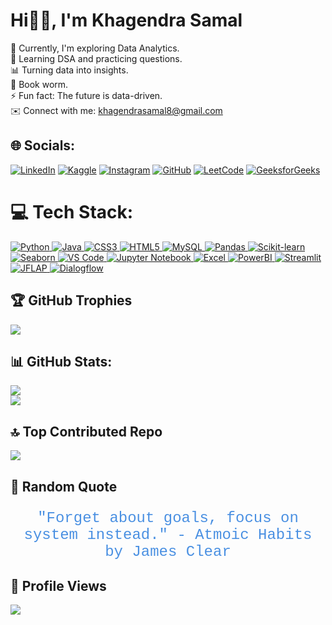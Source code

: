 # Hi👋🏻, I'm Khagendra Samal 
🔭 Currently, I'm exploring Data Analytics.<br>🌱 Learning DSA and practicing questions.<br>📊 Turning data into insights.<br>📖 Book worm.<br>⚡ Fun fact: The future is data-driven.<br>✉️ Connect with me: [khagendrasamal8@gmail.com](mailto:khagendrasamal8@gmail.com)<br>

## 🌐 Socials:
[![LinkedIn](https://img.shields.io/badge/LinkedIn-%230077B5.svg?logo=linkedin&logoColor=white)](https://linkedin.com/in/khagendrasamal) [![Kaggle](https://img.shields.io/badge/Kaggle-%2317B17E.svg?logo=kaggle&logoColor=white)](https://kaggle.com/khagendrasamal) [![Instagram](https://img.shields.io/badge/Instagram-%23E4405F.svg?logo=instagram&logoColor=white)](https://instagram.com/a1ok_sama1) [![GitHub](https://img.shields.io/badge/GitHub-%23121011.svg?logo=github&logoColor=white)](https://github.com/your-github-khagendrasamal1) [![LeetCode](https://img.shields.io/badge/LeetCode-%23F14C28.svg?logo=leetcode&logoColor=white)](https://leetcode.com/khagendra_samal_1) [![GeeksforGeeks](https://img.shields.io/badge/GeeksforGeeks-%23003A7D.svg?logo=geeksforGeeks&logoColor=white)](https://auth.geeksforgeeks.org/user/khagendra_1)

# 💻 Tech Stack:
[![Python](https://img.shields.io/badge/python-3670A0?style=for-the-badge&logo=python&logoColor=ffdd54) ![Java](https://img.shields.io/badge/java-%23ED8B00.svg?style=for-the-badge&logo=openjdk&logoColor=white) ![CSS3](https://img.shields.io/badge/css3-%231572B6.svg?style=for-the-badge&logo=css3&logoColor=white) ![HTML5](https://img.shields.io/badge/html5-%23E34F26.svg?style=for-the-badge&logo=html5&logoColor=white) ![MySQL](https://img.shields.io/badge/mysql-%2300000f.svg?style=for-the-badge&logo=mysql&logoColor=white) ![Pandas](https://img.shields.io/badge/pandas-%2300BFFF.svg?style=for-the-badge&logo=pandas&logoColor=white) ![Scikit-learn](https://img.shields.io/badge/scikit_learn-%23F7931E.svg?style=for-the-badge&logo=scikit-learn&logoColor=white) ![Seaborn](https://img.shields.io/badge/seaborn-%2324A4C1.svg?style=for-the-badge&logo=seaborn&logoColor=white) ![VS Code](https://img.shields.io/badge/VS%20Code-%23007ACC.svg?style=for-the-badge&logo=visual-studio-code&logoColor=white) ![Jupyter Notebook](https://img.shields.io/badge/Jupyter%20Notebook-%23F37626.svg?style=for-the-badge&logo=jupyter&logoColor=white) ![Excel](https://img.shields.io/badge/Microsoft%20Excel-%234B8BBE.svg?style=for-the-badge&logo=microsoft-excel&logoColor=white) ![PowerBI](https://img.shields.io/badge/Power%20BI-%23F2C811.svg?style=for-the-badge&logo=powerbi&logoColor=white) ![Streamlit](https://img.shields.io/badge/Streamlit-%23296DFF.svg?style=for-the-badge&logo=streamlit&logoColor=white) ![JFLAP](https://img.shields.io/badge/JFLAP-%23F5B7B1.svg?style=for-the-badge&logo=jflap&logoColor=white) ![Dialogflow](https://img.shields.io/badge/Google%20Dialogflow-%2300B2A9.svg?style=for-the-badge&logo=google-dialogflow&logoColor=white)
](https://github.com/khagendrasamal1)

## 🏆 GitHub Trophies
![](https://github-profile-trophy.vercel.app/?username=khagendrasamal1&theme=gitdimmed&no-frame=true&no-bg=true&margin-w=4)

## 📊 GitHub Stats:
![](https://github-readme-streak-stats.herokuapp.com/?user=khagendrasamal1&theme=dark&hide_border=false)<br/>
![](https://github-readme-stats.vercel.app/api/top-langs/?username=khagendrasamal1&theme=dark&hide_border=false&include_all_commits=true&count_private=false&layout=compact)

## 🔝 Top Contributed Repo
![](https://github-contributor-stats.vercel.app/api?username=khagendrasamal1&limit=5&theme=dark&combine_all_yearly_contributions=true)

## 🌟 Random Quote
<p align="center" style="font-family: 'Courier New', Courier, monospace; font-size: 24px; color: #4A90E2;">
  "Forget about goals, focus on system instead." - Atmoic Habits by James Clear
</p>

## 👀 Profile Views
[![](https://visitcount.itsvg.in/api?id=khagendrasamal1&icon=0&color=1)](https://visitcount.itsvg.in)
